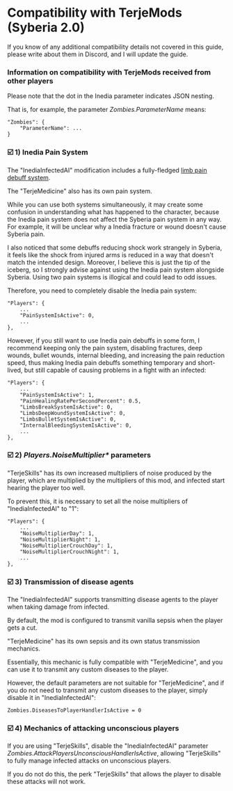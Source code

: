 # Compatibility with TerjeMods (Syberia 2.0)

If you know of any additional compatibility details not covered in this guide, please write about them in Discord, and I will update the guide.

### Information on compatibility with TerjeMods received from other players

Please note that the dot in the Inedia parameter indicates JSON nesting.

That is, for example, the parameter _Zombies.ParameterName_ means:

    "Zombies": {
        "ParameterName": ...
    }

### ☑️ 1) Inedia Pain System

The "InediaInfectedAI" modification includes a fully-fledged [limb pain debuff system](Inedia-Pain-system-guide).

The "TerjeMedicine" also has its own pain system.

While you can use both systems simultaneously, it may create some confusion in understanding what has happened to the character, because the Inedia pain system does not affect the Syberia pain system in any way. For example, it will be unclear why a Inedia fracture or wound doesn't cause Syberia pain.

I also noticed that some debuffs reducing shock work strangely in Syberia, it feels like the shock from injured arms is reduced in a way that doesn't match the intended design. Moreover, I believe this is just the tip of the iceberg, so I strongly advise against using the Inedia pain system alongside Syberia. Using two pain systems is illogical and could lead to odd issues.

Therefore, you need to completely disable the Inedia pain system:

    "Players": {
        ...
        "PainSystemIsActive": 0,
        ...
    },

However, if you still want to use Inedia pain debuffs in some form, I recommend keeping only the pain system, disabling fractures, deep wounds, bullet wounds, internal bleeding, and increasing the pain reduction speed, thus making Inedia pain debuffs something temporary and short-lived, but still capable of causing problems in a fight with an infected:

    "Players": {
        ...
        "PainSystemIsActive": 1,
        "PainHealingRatePerSecondPercent": 0.5,
        "LimbsBreakSystemIsActive": 0,
        "LimbsDeepWoundSystemIsActive": 0,
        "LimbsBulletSystemIsActive": 0,
        "InternalBleedingSystemIsActive": 0,
        ...
    },

### ☑️ 2) _Players.NoiseMultiplier*_ parameters

"TerjeSkills" has its own increased multipliers of noise produced by the player, which are multiplied by the multipliers of this mod, and infected start hearing the player too well.

To prevent this, it is necessary to set all the noise multipliers of "InediaInfectedAI" to "1":

    "Players": {
        ...
        "NoiseMultiplierDay": 1,
        "NoiseMultiplierNight": 1,
        "NoiseMultiplierCrouchDay": 1,
        "NoiseMultiplierCrouchNight": 1,
        ...
    },

### ☑️ 3) Transmission of disease agents

The "InediaInfectedAI" supports transmitting disease agents to the player when taking damage from infected.

By default, the mod is configured to transmit vanilla sepsis when the player gets a cut.

"TerjeMedicine" has its own sepsis and its own status transmission mechanics.

Essentially, this mechanic is fully compatible with "TerjeMedicine", and you can use it to transmit any custom diseases to the player.

However, the default parameters are not suitable for "TerjeMedicine", and if you do not need to transmit any custom diseases to the player, simply disable it in "InediaInfectedAI":

    Zombies.DiseasesToPlayerHandlerIsActive = 0

### ☑️ 4) Mechanics of attacking unconscious players

If you are using "TerjeSkills", disable the "InediaInfectedAI" parameter _Zombies.AttackPlayersUnconsciousHandlerIsActive_, allowing "TerjeSkills" to fully manage infected attacks on unconscious players.

If you do not do this, the perk "TerjeSkills" that allows the player to disable these attacks will not work.
